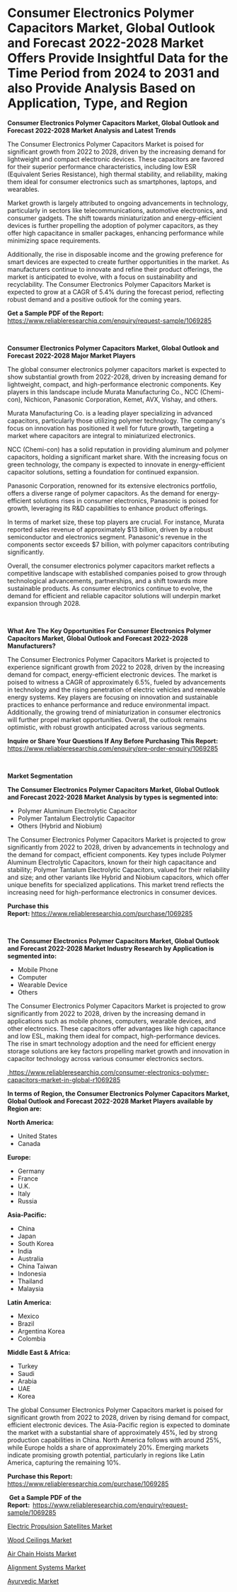 <p><h1>Consumer Electronics Polymer Capacitors Market, Global Outlook and Forecast 2022-2028 Market Offers Provide Insightful Data for the Time Period from 2024 to 2031 and also Provide Analysis Based on Application, Type, and Region</h1></p><p><strong>Consumer Electronics Polymer Capacitors Market, Global Outlook and Forecast 2022-2028 Market Analysis and Latest Trends</strong></p>
<p><p>The Consumer Electronics Polymer Capacitors Market is poised for significant growth from 2022 to 2028, driven by the increasing demand for lightweight and compact electronic devices. These capacitors are favored for their superior performance characteristics, including low ESR (Equivalent Series Resistance), high thermal stability, and reliability, making them ideal for consumer electronics such as smartphones, laptops, and wearables.</p><p>Market growth is largely attributed to ongoing advancements in technology, particularly in sectors like telecommunications, automotive electronics, and consumer gadgets. The shift towards miniaturization and energy-efficient devices is further propelling the adoption of polymer capacitors, as they offer high capacitance in smaller packages, enhancing performance while minimizing space requirements.</p><p>Additionally, the rise in disposable income and the growing preference for smart devices are expected to create further opportunities in the market. As manufacturers continue to innovate and refine their product offerings, the market is anticipated to evolve, with a focus on sustainability and recyclability. The Consumer Electronics Polymer Capacitors Market is expected to grow at a CAGR of 5.4% during the forecast period, reflecting robust demand and a positive outlook for the coming years.</p></p>
<p><strong>Get a Sample PDF of the Report:&nbsp;</strong> <a href="https://www.reliableresearchiq.com/enquiry/request-sample/1069285">https://www.reliableresearchiq.com/enquiry/request-sample/1069285</a></p>
<p>&nbsp;</p>
<p><strong>Consumer Electronics Polymer Capacitors Market, Global Outlook and Forecast 2022-2028 Major Market Players</strong></p>
<p><p>The global consumer electronics polymer capacitors market is expected to show substantial growth from 2022-2028, driven by increasing demand for lightweight, compact, and high-performance electronic components. Key players in this landscape include Murata Manufacturing Co., NCC (Chemi-con), Nichicon, Panasonic Corporation, Kemet, AVX, Vishay, and others.</p><p>Murata Manufacturing Co. is a leading player specializing in advanced capacitors, particularly those utilizing polymer technology. The company's focus on innovation has positioned it well for future growth, targeting a market where capacitors are integral to miniaturized electronics. </p><p>NCC (Chemi-con) has a solid reputation in providing aluminum and polymer capacitors, holding a significant market share. With the increasing focus on green technology, the company is expected to innovate in energy-efficient capacitor solutions, setting a foundation for continued expansion.</p><p>Panasonic Corporation, renowned for its extensive electronics portfolio, offers a diverse range of polymer capacitors. As the demand for energy-efficient solutions rises in consumer electronics, Panasonic is poised for growth, leveraging its R&D capabilities to enhance product offerings.</p><p>In terms of market size, these top players are crucial. For instance, Murata reported sales revenue of approximately $13 billion, driven by a robust semiconductor and electronics segment. Panasonic's revenue in the components sector exceeds $7 billion, with polymer capacitors contributing significantly.</p><p>Overall, the consumer electronics polymer capacitors market reflects a competitive landscape with established companies poised to grow through technological advancements, partnerships, and a shift towards more sustainable products. As consumer electronics continue to evolve, the demand for efficient and reliable capacitor solutions will underpin market expansion through 2028.</p></p>
<p>&nbsp;</p>
<p><strong>What Are The Key Opportunities For Consumer Electronics Polymer Capacitors Market, Global Outlook and Forecast 2022-2028 Manufacturers?</strong></p>
<p><p>The Consumer Electronics Polymer Capacitors Market is projected to experience significant growth from 2022 to 2028, driven by the increasing demand for compact, energy-efficient electronic devices. The market is poised to witness a CAGR of approximately 6.5%, fueled by advancements in technology and the rising penetration of electric vehicles and renewable energy systems. Key players are focusing on innovation and sustainable practices to enhance performance and reduce environmental impact. Additionally, the growing trend of miniaturization in consumer electronics will further propel market opportunities. Overall, the outlook remains optimistic, with robust growth anticipated across various segments.</p></p>
<p><strong>Inquire or Share Your Questions If Any Before Purchasing This Report:</strong> <a href="https://www.reliableresearchiq.com/enquiry/pre-order-enquiry/1069285">https://www.reliableresearchiq.com/enquiry/pre-order-enquiry/1069285</a></p>
<p>&nbsp;</p>
<p><strong>Market Segmentation</strong></p>
<p><strong>The Consumer Electronics Polymer Capacitors Market, Global Outlook and Forecast 2022-2028 Market Analysis by types is segmented into:</strong></p>
<p><ul><li>Polymer Aluminum Electrolytic Capacitor</li><li>Polymer Tantalum Electrolytic Capacitor</li><li>Others (Hybrid and Niobium)</li></ul></p>
<p><p>The Consumer Electronics Polymer Capacitors Market is projected to grow significantly from 2022 to 2028, driven by advancements in technology and the demand for compact, efficient components. Key types include Polymer Aluminum Electrolytic Capacitors, known for their high capacitance and stability; Polymer Tantalum Electrolytic Capacitors, valued for their reliability and size; and other variants like Hybrid and Niobium capacitors, which offer unique benefits for specialized applications. This market trend reflects the increasing need for high-performance electronics in consumer devices.</p></p>
<p><strong>Purchase this Report:&nbsp;</strong><a href="https://www.reliableresearchiq.com/purchase/1069285">https://www.reliableresearchiq.com/purchase/1069285</a></p>
<p>&nbsp;</p>
<p><strong>The Consumer Electronics Polymer Capacitors Market, Global Outlook and Forecast 2022-2028 Market Industry Research by Application is segmented into:</strong></p>
<p><ul><li>Mobile Phone</li><li>Computer</li><li>Wearable Device</li><li>Others</li></ul></p>
<p><p>The Consumer Electronics Polymer Capacitors Market is projected to grow significantly from 2022 to 2028, driven by the increasing demand in applications such as mobile phones, computers, wearable devices, and other electronics. These capacitors offer advantages like high capacitance and low ESL, making them ideal for compact, high-performance devices. The rise in smart technology adoption and the need for efficient energy storage solutions are key factors propelling market growth and innovation in capacitor technology across various consumer electronics sectors.</p></p>
<p><a href="https://www.reliableresearchiq.com/consumer-electronics-polymer-capacitors-market-in-global-r1069285">&nbsp;https://www.reliableresearchiq.com/consumer-electronics-polymer-capacitors-market-in-global-r1069285</a></p>
<p><strong>In terms of Region, the Consumer Electronics Polymer Capacitors Market, Global Outlook and Forecast 2022-2028 Market Players available by Region are:</strong></p>
<p>
    <p> <strong> North America: </strong>
        <ul>
            <li>United States</li>
            <li>Canada</li>
        </ul>
        </p> 
    <p> <strong> Europe: </strong>
        <ul>
            <li>Germany</li>
            <li>France</li>
            <li>U.K.</li>
            <li>Italy</li>
            <li>Russia</li>
        </ul>
        </p> 
    <p> <strong> Asia-Pacific: </strong>
        <ul>
            <li>China</li>
            <li>Japan</li>
            <li>South Korea</li>
            <li>India</li>
            <li>Australia</li>
            <li>China Taiwan</li>
            <li>Indonesia</li>
            <li>Thailand</li>
            <li>Malaysia</li>
        </ul>
        </p> 
    <p> <strong> Latin America: </strong>
        <ul>
            <li>Mexico</li>
            <li>Brazil</li>
            <li>Argentina Korea</li>
            <li>Colombia</li>
        </ul>
        </p> 
    <p> <strong> Middle East & Africa: </strong>
        <ul>
            <li>Turkey</li>
            <li>Saudi</li>
            <li>Arabia</li>
            <li>UAE</li>
            <li>Korea</li>
        </ul>
    </p>
    </p>
<p><p>The global Consumer Electronics Polymer Capacitors market is poised for significant growth from 2022 to 2028, driven by rising demand for compact, efficient electronic devices. The Asia-Pacific region is expected to dominate the market with a substantial share of approximately 45%, led by strong production capabilities in China. North America follows with around 25%, while Europe holds a share of approximately 20%. Emerging markets indicate promising growth potential, particularly in regions like Latin America, capturing the remaining 10%.</p></p>
<p><strong>Purchase this Report: </strong><a href="https://www.reliableresearchiq.com/purchase/1069285">https://www.reliableresearchiq.com/purchase/1069285</a></p>
<p>&nbsp;<strong>Get a Sample PDF of the Report:&nbsp;&nbsp;</strong><a href="https://www.reliableresearchiq.com/enquiry/request-sample/1069285">https://www.reliableresearchiq.com/enquiry/request-sample/1069285</a></p>
<p><strong></strong></p>
<p><p><a href="https://www.linkedin.com/pulse/electric-propulsion-satellites-market-outlook-forecast-from-erxqe?trackingId=DScV1KOoSi6jcszBUcPkiA%3D%3D">Electric Propulsion Satellites Market</a></p><p><a href="https://www.linkedin.com/pulse/global-wood-ceilings-market-trends-insights-growth-opportunities-slfce?trackingId=egEntK1gQ4WW6aIMJFzbzw%3D%3D">Wood Ceilings Market</a></p><p><a href="https://www.linkedin.com/pulse/air-chain-hoists-market-research-report-includes-analysis-vuzue?trackingId=oqRalExjQr2fV2FkGmEY3A%3D%3D">Air Chain Hoists Market</a></p><p><a href="https://www.linkedin.com/pulse/alignment-systems-market-size-share-trends-analysis-report-m3t0e?trackingId=Fgoz4S1ISZmSXjiM6M%2Ff%2FA%3D%3D">Alignment Systems Market</a></p><p><a href="https://www.linkedin.com/pulse/ayurvedic-market-size-share-trends-analysis-report-end-use-ufeme?trackingId=nKy0BjKrSCKpp6Iexgshbg%3D%3D">Ayurvedic Market</a></p></p>